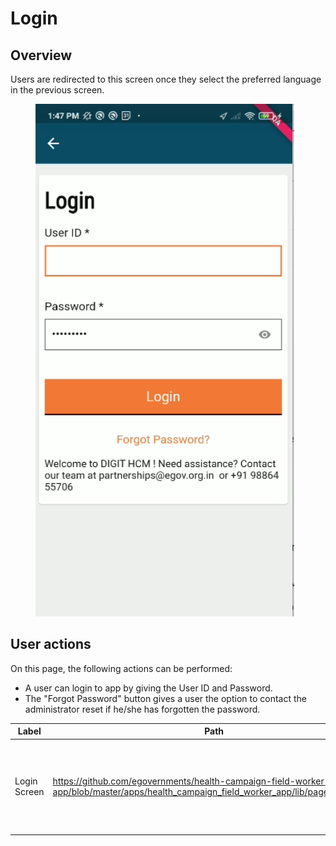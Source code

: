# Login

## Overview

Users are redirected to this screen once they select the preferred language in the previous screen.

<figure><img src="../../../../.gitbook/assets/image (1) (1).png" alt=""><figcaption></figcaption></figure>

## User actions

On this page, the following actions can be performed:

* A user can login to app by giving the User ID and Password.
* The "Forgot Password" button gives a user the option to contact the administrator reset if he/she has forgotten the password.

<table><thead><tr><th width="165.00000000000003">Label</th><th>Path</th><th>Widgets Description</th></tr></thead><tbody><tr><td>Login  Screen </td><td><a href="https://github.com/egovernments/health-campaign-field-worker-app/blob/master/apps/health_campaign_field_worker_app/lib/pages/login.dart">https://github.com/egovernments/health-campaign-field-worker-app/blob/master/apps/health_campaign_field_worker_app/lib/pages/login.dart</a></td><td><p></p><ol><li> Input Field : <a href="https://github.com/egovernments/health-campaign-field-worker-app/blob/master/packages/digit_components/lib/widgets/atoms/digit_text_form_field.dart">https://github.com/egovernments/health-campaign-field-worker-app/blob/master/packages/digit_components/lib/widgets/atoms/digit_text_form_field.dart</a></li><li>Notification SnackBar: <a href="https://github.com/egovernments/health-campaign-field-worker-app/blob/master/packages/digit_components/lib/widgets/atoms/digit_toaster.dart">https://github.com/egovernments/health-campaign-field-worker-app/blob/master/packages/digit_components/lib/widgets/atoms/digit_toaster.dart</a></li><li>Elevated Button: <a href="https://github.com/egovernments/health-campaign-field-worker-app/blob/master/packages/digit_components/lib/widgets/digit_elevated_button.dart">https://github.com/egovernments/health-campaign-field-worker-app/blob/master/packages/digit_components/lib/widgets/digit_elevated_button.dart</a></li></ol><p></p></td></tr></tbody></table>

